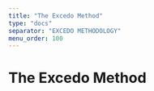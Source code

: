 ```yaml
---
title: "The Excedo Method"
type: "docs"
separator: "EXCEDO METHODOLOGY"
menu_order: 100
---
```


# The Excedo Method
